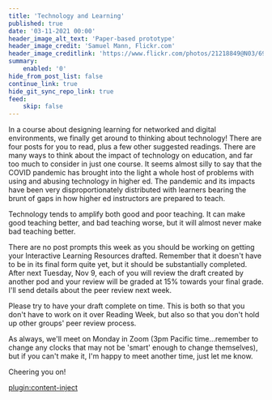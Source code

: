 ```yaml
---
title: 'Technology and Learning'
published: true
date: '03-11-2021 00:00'
header_image_alt_text: 'Paper-based prototype'
header_image_credit: 'Samuel Mann, Flickr.com'
header_image_creditlink: 'https://www.flickr.com/photos/21218849@N03/6968244538/'
summary:
    enabled: '0'
hide_from_post_list: false
continue_link: true
hide_git_sync_repo_link: true
feed:
    skip: false
---
```


In a course about designing learning for networked and digital environments, we finally get around to thinking about technology! There are four posts for you to read, plus a few other suggested readings. There are many ways to think about the impact of technology on education, and far too much to consider in just one course. It seems almost silly to say that the COVID pandemic has brought into the light a whole host of problems with using and abusing technology in higher ed. The pandemic and its impacts have been very disproportionately distributed with learners bearing the brunt of gaps in how higher ed instructors are prepared to teach.

Technology tends to amplify both good and poor teaching. It can make good teaching better, and bad teaching worse, but it will almost never make bad teaching better.

There are no post prompts this week as you should be working on getting your Interactive Learning Resources drafted. Remember that it doesn't have to be in its final form quite yet, but it should be substantially completed. After next Tuesday, Nov 9, each of you will review the draft created by another pod and your review will be graded at 15% towards your final grade. I'll send details about the peer review next week.

Please try to have your draft complete on time. This is both so that you don't have to work on it over Reading Week, but also so that you don't hold up other groups' peer review process.

As always, we'll meet on Monday in Zoom (3pm Pacific time...remember to change any clocks that may not be 'smart' enough to change themselves), but if you can't make it, I'm happy to meet another time, just let me know.

Cheering you on!

[plugin:content-inject](../technology-and-learning/_schedule)